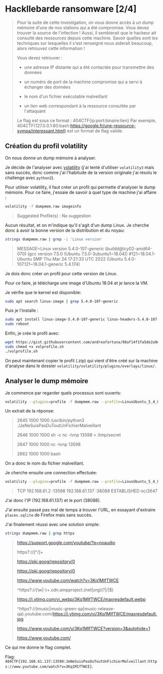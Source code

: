 # Hackllebarde ransomware [2/4]

> Pour la suite de cette investigation, on vous donne accès à un dump mémoire d'une de nos stations qui a été compromise. Vous devez trouver la source de l'infection ! Aussi, il semblerait que le hackeur ait consulté des ressources depuis cette machine. Savoir quelles sont les techniques sur lesquelles il s'est renseigné nous aiderait beaucoup, alors retrouvez cette information !
>
> Vous devez retrouver :
>
> - une adresse IP distante qui a été contactée pour transmettre des données
>
> - un numéro de port de la machine compromise qui a servi à échanger des données
>
> - le nom d'un fichier exécutable malveillant
>
> - un lien web correspondant à la ressource consultée par l'attaquant
>
> Le flag est sous ce format : 404CTF{ip:port:binaire:lien} Par exemple, 404CTF{127.0.0.1:80:bash:https://google.fr/une-ressource-sympa/interessant.html} est un format de flag valide.

## Création du profil volatility

On nous donne un dump mémoire à analyser.

Je décide de l'analyser avec [volatility](https://github.com/volatilityfoundation/volatility) (j'ai tenté d'utiliser `volatility3` mais sans succès, donc comme j'ai l'habitude de la version originale j'ai résolu le challenge avec `python2`).

Pour utiliser volatility, il faut créer un profil qui permette d'analyser le dump mémoire.
Pour ce faire, j'essaie de savoir à quel type de machine j'ai affaire :

```bash
volatility -f dumpmem.raw imageinfo
```

> Suggested Profile(s) : No suggestion

Aucun résultat, et on m'indique qu'il s'agit d'un dump Linux.
Je cherche donc à avoir la bonne version de la distribution et du noyau:

```bash
strings dumpmem.raw | grep -i 'Linux version'
```
> MESSAGE=Linux version 5.4.0-107-generic (buildd@lcy02-amd64-070) (gcc version 7.5.0 (Ubuntu 7.5.0-3ubuntu1~18.04)) #121~18.04.1-Ubuntu SMP Thu Mar 24 17:21:33 UTC 2022 (Ubuntu 5.4.0-107.121~18.04.1-generic 5.4.174)

Je dois donc créer un profil pour cette version de Linux.

Pour ce faire, je télécharge une image d'Ubuntu 18.04 et je lance la VM.

Je vérifie que le kernel est disponible:

```bash
sudo apt search linux-image | grep 5.4.0-107-generic
```

Puis je l'installe :

```bash
sudo apt install linux-image-5.4.0-107-generic linux-headers-5.4.0-107-generic
sudo reboot
```

Enfin, je crée le profil avec:

```bash
wget https://gist.githubusercontent.com/andreafortuna/98af14f1fa5de2a9e1ce93afbfe24200/raw/8e6e710ec23270f2564e1dd70e8fdfcec1bd1706/volprofile.sh -O volprofile.sh
sudo chmod +x volprofile.sh
./volprofile.sh
```

On peut maintenant copier le profil (.zip) qui vient d'être créé sur la machine d'analyse dans le dossier `volatility/volatility/plugins/overlays/linux/`.

## Analyser le dump mémoire

Je commence par regarder quels processus sont ouverts:

```bash
volatility --plugins=profile -f dumpmem.raw --profile=LinuxUbuntu_5_4_0-107-generic_profilex64 linux_psaux
```

Un extrait de la réponse:

> 2645   1000   1000   /usr/bin/python3 ./JeNeSuisPasDuToutUnFichierMalveillant
>
> 2646   1000   1000   sh -c nc -lvnp 13598 > /tmp/secret
>
> 2647   1000   1000   nc -lvnp 13598
>
> 2662   1000   1000   bash

On a donc le nom du fichier malveillant.

Je cherche ensuite une connection effectuée:

```bash
volatility --plugins=profile -f dumpmem.raw --profile=LinuxUbuntu_5_4_0-107-generic_profilex64 linux_netscan
```

> TCP      192.168.61.2    :13598 192.168.61.137  :38088 ESTABLISHED                    nc/2647

J'ai donc l'IP (192.168.61.137) et le port (38088).

J'ai ensuite passé pas mal de temps à trouver l'URL, en essayant d'extraire `places.sqlite` de Firefox mais sans succès.

J'ai finalement réussi avec une solution simple:

```bash
strings dumpmem.raw | grep https
```

> https://support.google.com/youtube/?p=noaudio
>
> https?:\/\/[^\/]+
>
> https://pki.goog/repository/0
>
> https://pki.goog/repository/0
>
> https://www.youtube.com/watch?v=3Kq1MIfTWCE
>
> ^https?://(\w|-)+\.cdn\.ampproject\.(net|org)(\?|/|$)
>
> https://i.ytimg.com/vi_webp/3Kq1MIfTWCE/maxresdefault.webp
>
> ^https?://(music|music-green-qa|music-release-qa)\.youtube\.com/https://i.ytimg.com/vi/3Kq1MIfTWCE/maxresdefault.jpg
>
> https://www.youtube.com/v/3Kq1MIfTWCE?version=3&autohide=1
>
> https://www.youtube.com/

Ce qui me donne le flag complet.

Flag: `404CTF{192.168.61.137:13598:JeNeSuisPasDuToutUnFichierMalveillant:https://www.youtube.com/watch?v=3Kq1MIfTWCE}`.